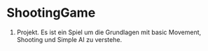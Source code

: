 # ShootingGame
1. Projekt. Es ist ein Spiel um die Grundlagen mit basic Movement, Shooting und Simple AI zu verstehe.
